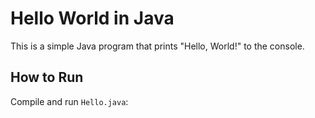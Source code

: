 # Hello World in Java

This is a simple Java program that prints "Hello, World!" to the console.

## How to Run

Compile and run `Hello.java`:

